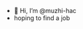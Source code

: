 - 👋 Hi, I’m @muzhi-hac
- hoping to find a job
<!---
muzhi-hac/muzhi-hac is a ✨ special ✨ repository because its `README.md` (this file) appears on your GitHub profile.
You can click the Preview link to take a look at your changes.
--->
